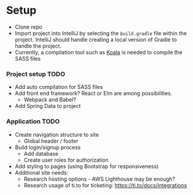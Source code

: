 # Setup

* Clone repo
* Import project into IntelliJ by selecting the `build.gradle` file within the project. IntelliJ should handle creating a local version of Gradle to handle the project.
* Currently, a compilation tool such as [Koala](http://koala-app.com/) is needed to compile the SASS files


### Project setup TODO

* Add auto compilation for SASS files
* Add front end framework? React or Elm are among possibilities.
  * Webpack and Babel?
* Add Spring Data to project


### Application TODO

* Create navigation structure to site
  * Global header / footer
* Build login/signup process
  * Add database
  * Create user roles for authorization
* Add styling to pages (using Bootstrap for responsiveness)
* Additional site needs:
  * Research hosting options - AWS Lighthouse may be enough?
  * Research usage of ti.to for ticketing: https://ti.to/docs/integrations
